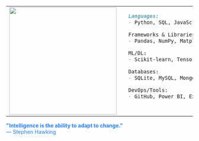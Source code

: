 <table>
  <tr>
    <td valign="top" style="padding-right: 24px;">
      <img src="https://media.giphy.com/media/v1.Y2lkPWVjZjA1ZTQ3OHk1c25qM2VjM2x1aHZ4dmNmZzBhMnhoemQ1czdsMDA4NnFvMjIybyZlcD12MV9naWZzX3JlbGF0ZWQmY3Q9Zw/UGE7xYaSHD2ZV8OelM/giphy.gif" height="290px">
    </td>
    <td valign="top" >

```md
Languages:
- Python, SQL, JavaScript

Frameworks & Libraries:
- Pandas, NumPy, Matplotlib, Streamlit, Seaborn, Requests, Flask                            

ML/DL:
- Scikit-learn, TensorFlow, Keras

Databases:
- SQLite, MySQL, MongoDB

DevOps/Tools:
- GitHub, Power BI, Excel, Canva
```

  </tr>
</table>

 <span style="color:#2980f2"><b>**"Intelligence is the ability to adapt to change."**</b><br>
 — Stephen Hawking</span>
